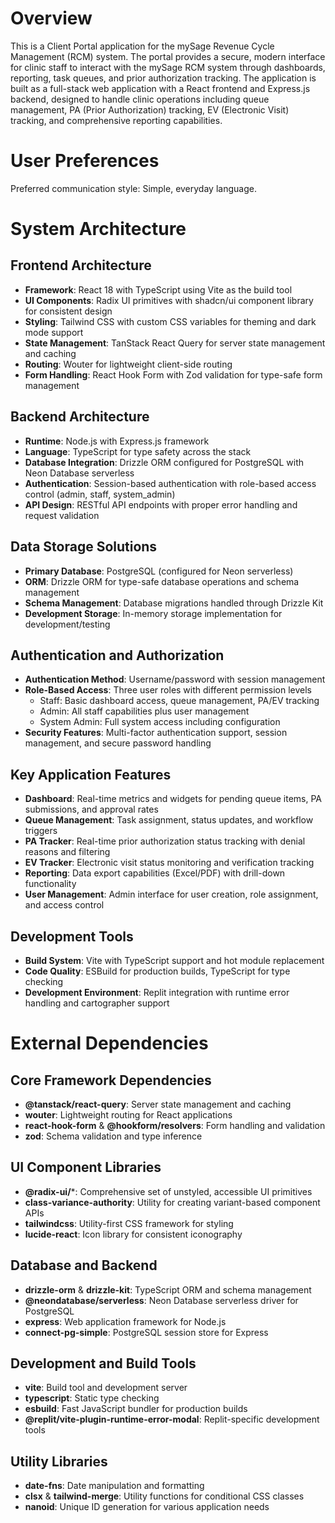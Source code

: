 # Overview

This is a Client Portal application for the mySage Revenue Cycle Management (RCM) system. The portal provides a secure, modern interface for clinic staff to interact with the mySage RCM system through dashboards, reporting, task queues, and prior authorization tracking. The application is built as a full-stack web application with a React frontend and Express.js backend, designed to handle clinic operations including queue management, PA (Prior Authorization) tracking, EV (Electronic Visit) tracking, and comprehensive reporting capabilities.

# User Preferences

Preferred communication style: Simple, everyday language.

# System Architecture

## Frontend Architecture
- **Framework**: React 18 with TypeScript using Vite as the build tool
- **UI Components**: Radix UI primitives with shadcn/ui component library for consistent design
- **Styling**: Tailwind CSS with custom CSS variables for theming and dark mode support
- **State Management**: TanStack React Query for server state management and caching
- **Routing**: Wouter for lightweight client-side routing
- **Form Handling**: React Hook Form with Zod validation for type-safe form management

## Backend Architecture
- **Runtime**: Node.js with Express.js framework
- **Language**: TypeScript for type safety across the stack
- **Database Integration**: Drizzle ORM configured for PostgreSQL with Neon Database serverless
- **Authentication**: Session-based authentication with role-based access control (admin, staff, system_admin)
- **API Design**: RESTful API endpoints with proper error handling and request validation

## Data Storage Solutions
- **Primary Database**: PostgreSQL (configured for Neon serverless)
- **ORM**: Drizzle ORM for type-safe database operations and schema management
- **Schema Management**: Database migrations handled through Drizzle Kit
- **Development Storage**: In-memory storage implementation for development/testing

## Authentication and Authorization
- **Authentication Method**: Username/password with session management
- **Role-Based Access**: Three user roles with different permission levels
  - Staff: Basic dashboard access, queue management, PA/EV tracking
  - Admin: All staff capabilities plus user management
  - System Admin: Full system access including configuration
- **Security Features**: Multi-factor authentication support, session management, and secure password handling

## Key Application Features
- **Dashboard**: Real-time metrics and widgets for pending queue items, PA submissions, and approval rates
- **Queue Management**: Task assignment, status updates, and workflow triggers
- **PA Tracker**: Real-time prior authorization status tracking with denial reasons and filtering
- **EV Tracker**: Electronic visit status monitoring and verification tracking
- **Reporting**: Data export capabilities (Excel/PDF) with drill-down functionality
- **User Management**: Admin interface for user creation, role assignment, and access control

## Development Tools
- **Build System**: Vite with TypeScript support and hot module replacement
- **Code Quality**: ESBuild for production builds, TypeScript for type checking
- **Development Environment**: Replit integration with runtime error handling and cartographer support

# External Dependencies

## Core Framework Dependencies
- **@tanstack/react-query**: Server state management and caching
- **wouter**: Lightweight routing for React applications
- **react-hook-form** & **@hookform/resolvers**: Form handling and validation
- **zod**: Schema validation and type inference

## UI Component Libraries
- **@radix-ui/***: Comprehensive set of unstyled, accessible UI primitives
- **class-variance-authority**: Utility for creating variant-based component APIs
- **tailwindcss**: Utility-first CSS framework for styling
- **lucide-react**: Icon library for consistent iconography

## Database and Backend
- **drizzle-orm** & **drizzle-kit**: TypeScript ORM and schema management
- **@neondatabase/serverless**: Neon Database serverless driver for PostgreSQL
- **express**: Web application framework for Node.js
- **connect-pg-simple**: PostgreSQL session store for Express

## Development and Build Tools
- **vite**: Build tool and development server
- **typescript**: Static type checking
- **esbuild**: Fast JavaScript bundler for production builds
- **@replit/vite-plugin-runtime-error-modal**: Replit-specific development tools

## Utility Libraries
- **date-fns**: Date manipulation and formatting
- **clsx** & **tailwind-merge**: Utility functions for conditional CSS classes
- **nanoid**: Unique ID generation for various application needs